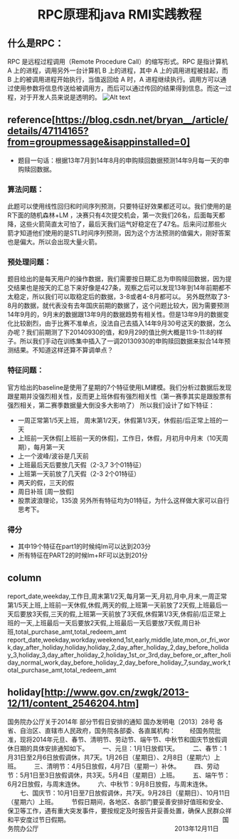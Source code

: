 # <center>RPC原理和java RMI实践教程<center>

## 什么是RPC：
RPC 是远程过程调用（Remote Procedure Call）的缩写形式。RPC 是指计算机 A 上的进程，调用另外一台计算机 B 上的进程，其中 A 上的调用进程被挂起，而 B 上的被调用进程开始执行，当值返回给 A 时，A 进程继续执行。调用方可以通过使用参数将信息传送给被调用方，而后可以通过传回的结果得到信息。而这一过程，对于开发人员来说是透明的。
![Alt text](https://waylau.com/images/post/20160630-rpc.png)








## reference[https://blog.csdn.net/bryan__/article/details/47114165?from=groupmessage&isappinstalled=0]
- 题目一句话：根据13年7月到14年8月的申购赎回数据预测14年9月每一天的申购赎回数据。

### 算法问题：
此题可以使用线性回归和时间序列预测，只要特征好效果都还可以。我们使用的是R下面的随机森林+LM  ，决赛只有4次提交机会，第一次我们26名，后面每天都降，这些火箭简直太可怕了，最后天我们运气好稳定在了47名。后来问过那些火箭才知道他们使用的是STL时间序列预测，因为这个方法预测的值偏大，刚好答案也是偏大。所以会出现大量火箭。

### 预处理问题：
题目给出的是每天用户的操作数据，我们需要按日期汇总为申购赎回数据，因为提交结果也是按天的汇总下来好像是427条，观察之后可以发现13年到14年前期都不太稳定，所以我们可以取稳定后的数据，3-8或者4-8月都可以。
另外既然取了3-8月的数据，就代表没有去年国庆前期的数据了，这个问题比较大，因为需要预测14年9月的，9月末的数据跟13年9月的数据趋势有相关性。但是13年9月的数据变化比较剧烈，由于比赛不准单点，没法自己去插入14年9月30号这天的数据，怎么办呢？我们前期测了下20140930的值，和9月29的值比例大概是11:9-11:8的样子。所以我们手动在训练集中插入了一调20130930的申购赎回数据来拟合14年预测结果。不知道这样还算不算调单点？

### 特征问题：
官方给出的baseline是使用了星期的7个特征使用LM建模。我们分析过数据后发现跟星期并没强烈相关性，反而更上班休假有强烈相关性（第一赛季其实是跟股票有强烈相关，第二赛季数据量大倒没多大影响了）
所以我们设计了如下特征：
- 一周正常第1/5天上班， 周末第1/2天，休假第1/3天，休假前/后正常上班的一天
- 上班前一天休假[上班前一天的休假]，工作日，休假，月初月中月末（10天周期），每月第一天
- 上一个波峰/波谷是几天前
- 上班最后天后要放几天假（2-3,7 3个01特征）
- 上班第一天前放了几天假（2-3 2个01特征）
- 两天的假，三天的假
- 周日补班 [周一放假]
- 股票波浪理论，135浪
另外所有特征均为01特征，为什么这样做大家可以自行思考下。

### 得分
- 其中19个特征在part1的时候纯lm可以达到203分
- 所有特征在PART2的时候lm+RF可以达到201分

## column
report_date,weekday,工作日,周末第1/2天,每月第一天,月初,月中,月末,一周正常第1/5天上班,上班前一天休假,休假,两天的假,上班第一天前放了2天假,上班最后一天后要放3天假,三天的假,上班第一天前放了3天假,休假第1/3天,休假前/后正常上班的一天,上班最后一天后要放2天假,上班最后一天后要放7天假,周日补班,total_purchase_amt,total_redeem_amt
report_date,weekday,workday,weekend,1st,early,middle,late,mon_or_fri_work,day_after_holiday,holiday,holiday_2,day_after_holiday_2,day_before_holiday_3,holiday_3,day_after_holiday_2,holiday_1st_or_3rd,day_before_or_after_holiday_normal_work,day_before_holiday_2,day_before_holiday_7,sunday_work,total_purchase_amt,total_redeem_amt
## holiday[http://www.gov.cn/zwgk/2013-12/11/content_2546204.htm]
国务院办公厅关于2014年
部分节假日安排的通知
国办发明电〔2013〕28号
各省、自治区、直辖市人民政府，国务院各部委、各直属机构：
　　经国务院批准，现将2014年元旦、春节、清明节、劳动节、端午节、中秋节和国庆节放假调休日期的具体安排通知如下。
　　一、元旦：1月1日放假1天。
　　二、春节：1月31日至2月6日放假调休，共7天。1月26日（星期日）、2月8日（星期六）上班。
　　三、清明节：4月5日放假，4月7日（星期一）补休。
　　四、劳动节：5月1日至3日放假调休，共3天。5月4日（星期日）上班。
　　五、端午节：6月2日放假，与周末连休。
　　六、中秋节：9月8日放假，与周末连休。
　　七、国庆节：10月1日至7日放假调休，共7天。9月28日（星期日）、10月11日（星期六）上班。
　　节假日期间，各地区、各部门要妥善安排好值班和安全、保卫等工作，遇有重大突发事件，要按规定及时报告并妥善处置，确保人民群众祥和平安度过节日假期。
　　　　　　　　　　　　　　　　　　　　　　　　 国务院办公厅
　　　　　　　　　　　　　　　　     　　　　　 2013年12月11日

